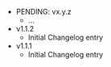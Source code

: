 * PENDING: vx.y.z
    * ...
* v1.1.2
    * Initial Changelog entry
* v1.1.1
    * Initial Changelog entry
